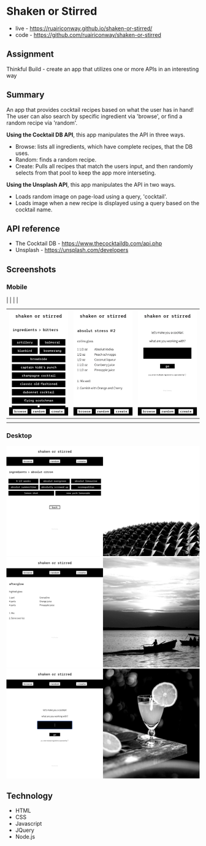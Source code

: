 # Shaken or Stirred

- live - https://ruairiconway.github.io/shaken-or-stirred/
- code - https://github.com/ruairiconway/shaken-or-stirred

## Assignment
Thinkful Build - create an app that utilizes one or more APIs in an interesting way

## Summary
An app that provides cocktail recipes based on what the user has in hand! The user can also search by specific ingredient via 'browse', or find a random recipe via 'random'.

**Using the Cocktail DB API**, this app manipulates the API in three ways.
- Browse: lists all ingredients, which have complete recipes, that the DB uses.
- Random: finds a random recipe.
- Create: Pulls all recipes that match the users input, and then randomly selects from that pool to keep the app more interseting.

**Using the Unsplash API**, this app manipulates the API in two ways.
- Loads random image on page-load using a query, 'cocktail'.
- Loads image when a new recipe is displayed using a query based on the cocktail name.

## API reference
- The Cocktail DB - https://www.thecocktaildb.com/api.php
- Unsplash - https://unsplash.com/developers

## Screenshots
### Mobile

|  |  |  |

| ![Image](assets/shaken-or-stirred-browse.png) | ![Image](assets/shaken-or-stirred-drink.png) | ![Image](assets/shaken-or-stirred-create.png) |
|---|---|---|
|   |   |   |
|   |   |   |

### Desktop
![Image](assets/shaken-or-stirred-browse-desktop.png)
![Image](assets/shaken-or-stirred-drink-desktop.png)
![Image](assets/shaken-or-stirred-create-desktop.png)

## Technology
- HTML
- CSS
- Javascript
- JQuery
- Node.js